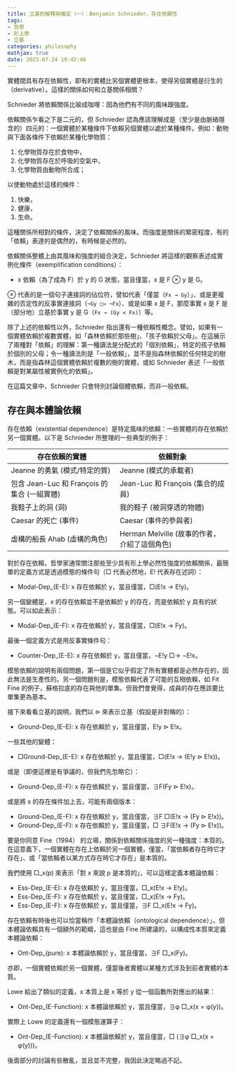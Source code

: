 ```yaml
---
title: 立基的解釋與確定（一）：Benjamin Schnieder，存在依賴性
tags:
- 哲學
- 形上學
- 立基
categories: philosophy
mathjax: true
date: 2023-07-24 19:42:40
---
```


實體間具有存在依賴性，即有的實體比另個實體更根本，使得另個實體是衍生的（derivative）。這樣的關係如何和立基關係相關？

<!--more-->

Schnieder 將依賴關係比喻成咖哩：因為他們有不同的風味跟強度。

依賴關係乍看之下是二元的，但 Schnieder 認為應該理解成是（至少是由脈絡隱含的）四元的：一個實體於某種條件下依賴另個實體以處於某種條件。例如：動物與下面各條件下依賴於某種化學物質：

1. 化學物質存在於食物中，
2. 化學物質存在於呼吸的空氣中，
3. 化學物質由動物所合成；

以使動物處於這樣的條件：

1. 快樂，
2. 健康，
3. 生命。

這種關係所相對的條件，決定了依賴關係的風味。而強度是關係的緊密程度，有的「依賴」表達的是偶然的，有時候是必然的。

依賴關係整體上由其風味和強度的組合決定，Schnieder 將這樣的觀察表述成實例化條件（exemplification conditions）：

- x 依賴（為了成為 F）於 y 的 G 狀態，當且僅當，x 是 F ⊗ y 是 G。

⊗ 代表的是一個句子連接詞的佔位符，譬如代表「僅當（`Fx → Gy`）」、或是更複雜的否定性的反事實連接詞（`¬Gy □→ ¬Fx`）、或是如果 x 是 F，那麼事實 x 是 F 是（部分地）立基於事實 y 是 G（`Fx → (Gy ≺ Fx)`）等。

除了上述的依賴性以外，Schnieder 指出還有一種依賴性概念。譬如，如果有一個實體依賴於複數實體，如「森林依賴於那些樹」、「孩子依賴於父母」。在這展示了兩種對「依賴」的理解：第一種讀法是分配式的「個別依賴」，特定的孩子依賴於個別的父母；令一種讀法則是「一般依賴」，並不是指森林依賴於任何特定的樹木，而是指森林這個實體依賴於複數的樹的實體，或如 Schnieder 表述「一般依賴是對某屬性被實例化的依賴」。

在這篇文章中，Schnieder 只會特別討論個體依賴，而非一般依賴。

## 存在與本體論依賴

存在依賴（existential dependence）是特定風味的依賴：一些實體的存在依賴於另一個實體。以下是 Schnieder 所整理的一些典型的例子：

| 存在依賴的實體 | 依賴對象 |
| --- | --- |
| Jeanne 的勇氣 (模式/特定的質) | Jeanne (模式的承載者) |
| 包含 Jean-Luc 和 François 的集合 (一組實體) | Jean-Luc 和 François (集合的成員) |
| 我鞋子上的洞 (洞) | 我的鞋子 (被洞穿透的物體) |
| Caesar 的死亡 (事件) | Caesar (事件的參與者) |
| 虛構的船長 Ahab (虛構的角色) | Herman Melville (故事的作者，介紹了這個角色) |

對於存在依賴，哲學家通常關注那些至少具有形上學必然性強度的依賴關係，最簡單的定義方式是透過模態的條件句（□ 代表必然地，E! 代表存在述詞）：

- Modal-Dep_(E-E): x 存在依賴於 y，當且僅當，□(E!x → E!y)。

另一個變體是，x 的存在依賴並不是依賴於 y 的存在，而是依賴於 y 具有的狀態。可以如此表示：

- Modal-Dep_(E-F): x 存在依賴於 y，當且僅當，□(E!x → Fy)。

最後一個定義方式是用反事實條件句：

- Counter-Dep_(E-E): x 存在依賴於 y，當且僅當，¬E!y □→ ¬E!x。

模態依賴的說明有兩個問題，第一個是它似乎假定了所有實體都是必然存在的，因此無法是生產性的。另一個問題則是，模態依賴代表了可能的互相依賴，如 Fit Fine 的例子，蘇格拉底的存在與他的單集。但我們會覺得，成員的存在應該要比單集更為基本。

接下來看看立基的說明，我們以 ⊳ 來表示立基（假設是非對稱的）：

- Ground-Dep_(E-E): x 存在依賴於 y，當且僅當，E!y ⊳ E!x。

一些其他的變體：

- □Ground-Dep_(E-E): x 存在依賴於 y，當且僅當，□(E!x → (E!y ⊳ E!x))。

或是（即便這裡是有爭議的，但我們先忽略它）：

- Ground-Dep_(E-F): x 存在依賴於 y，當且僅當，∃F(Fy ⊳ E!x)。

或是將 x 的存在條件加上去，可能有兩個版本：

- Ground-Dep_(E-F): x 存在依賴於 y，當且僅當，∃F □(E!x → (Fy ⊳ E!x))。
- Ground-Dep_(E-F): x 存在依賴於 y，當且僅當，□ ∃F(E!x → (Fy ⊳ E!x))。

要是你同意 Fine（1994） 的立場，關係到依賴關係強度的另一種強度：本質的。在這意義下，一個實體在存在上依賴於另一個實體，僅當，「當依賴者存在時它才存在」、或「當依賴者以某方式存在時它才存在」是本質的。

我們使用 □_x(p) 來表示「對 x 來說 p 是本質的」，可以這樣定義本體論依賴：

- Ess-Dep_(E-E): x 存在依賴於 y，當且僅當，□_x(E!x → E!y)。
- Ess-Dep_(E-F): x 存在依賴於 y，當且僅當，□_x(E!x → Fy)。
- Ess-Dep_(E-F): x 存在依賴於 y，當且僅當，∃F □_x(E!x → Fy)。

存在依賴有時後也可以恰當稱作「本體論依賴（ontological dependence）」，但本體論依賴具有一個額外的範疇，這也是由 Fine 所建議的，以構成性本質來定義本體論依賴：

- Ont-Dep_(pure): x 本體論依賴於 y，當且僅當，∃F □_x(Fy)。

亦即，一個實體依賴於另一個實體，僅當後者實體以某種方式涉及到前者實體的本質。

Lowe 給出了類似的定義，x 本質上是 x 等於 y 從一個函數所對應出的結果：

- Ont-Dep_(E-Function): x 本體論依賴於 y，當且僅當，∃φ □_x(x = φ(y))。

實際上 Lowe 的定義還有一個模態運算子：

- Ont-Dep_(E-Function): x 本體論依賴於 y，當且僅當，□ (∃φ □_x(x = φ(y)))。

後面部分的討論有些散亂，並且並不完整，我因此決定略過不記。
